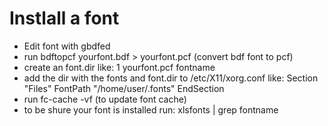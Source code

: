 Instlall a font
==============

- Edit font with gbdfed
- run bdftopcf yourfont.bdf > yourfont.pcf (convert bdf font to pcf)
- create an font.dir like:
  1
  yourfont.pcf fontname
- add the dir with the fonts and font.dir to /etc/X11/xorg.conf like:
  Section "Files"
     FontPath    "/home/user/.fonts"
  EndSection
- run fc-cache -vf  (to update font cache)
- to be shure your font is installed run: xlsfonts | grep fontname
